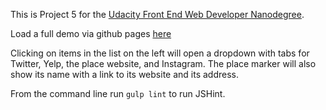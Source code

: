 This is Project 5 for the [Udacity Front End Web Developer Nanodegree](https://www.udacity.com/course/front-end-web-developer-nanodegree--nd001).

Load a full demo via github pages [here](http://andrewcockerham.github.io/UdacityFENDP5NeighborhoodMap/)

Clicking on items in the list on the left will open a dropdown with tabs for Twitter, Yelp, the place website, and Instagram.  The place marker will also show its name with a link to its website and its address.

From the command line run `gulp lint` to run JSHint.